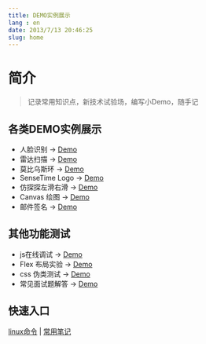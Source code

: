 ```yaml
---
title: DEMO实例展示
lang : en
date: 2013/7/13 20:46:25
slug: home
---
```

<!-- more -->

# 简介 
> 记录常用知识点，新技术试验场，编写小Demo，随手记


## 各类DEMO实例展示

- 人脸识别 → [Demo](/demos/face-recognition.html)
- 雷达扫描 → [Demo](/demos/radar.html)
- 莫比乌斯环 → [Demo](/demos/infinity.html)
- SenseTime Logo → [Demo](/demos/sensetime-logo.html)
- 仿探探左滑右滑 → [Demo](https://artskin.github.io/jsCase/tantan.slide.html)
- Canvas 绘图 → [Demo](https://artskin.github.io/jsCase/canvas.html)
- 邮件签名 → [Demo](https://artskin.github.io/jsCase/mail_sign.html)


## 其他功能测试
- js在线调试 → [Demo](https://artskin.github.io/jsCase/index.html)
- Flex 布局实验 → [Demo](https://artskin.github.io/jsCase/flex-layout.html)
- css 伪类测试 → [Demo](https://artskin.github.io/jsCase/pseudo.classes.html)
- 常见面试题解答 → [Demo](https://artskin.github.io/jsCase/interview.html)



## 快速入口

[linux命令](/terminal/) | 
[常用笔记](/notes/) 

